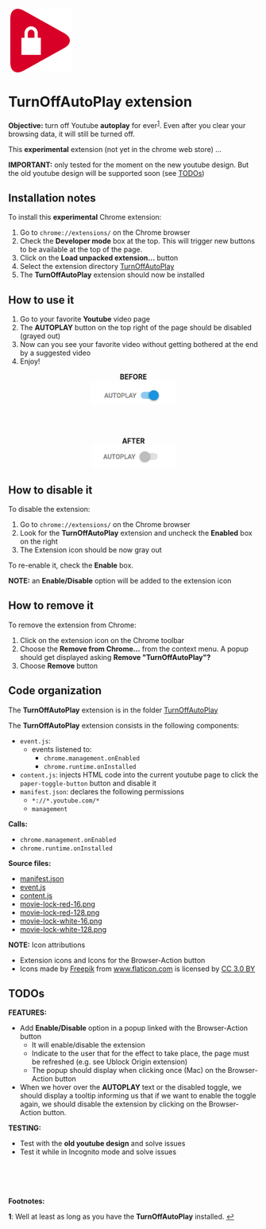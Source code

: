 ![TurnOffAutoPlay](TurnOffAutoPlay/icons/movie-lock-red-128.png "TurnOffAutoPlay Icon")
# TurnOffAutoPlay extension
**Objective:** turn off Youtube **autoplay** for ever<sup id="a1">[1](#f1)</sup>. Even after you clear your
browsing data, it will still be turned off.

This **experimental** extension (not yet in the chrome web store) ...

**IMPORTANT:** only tested for the moment on the new youtube design. But the
old youtube design will be supported soon (see [TODOs](#todos))

## Installation notes
To install this **experimental** Chrome extension:
1. Go to `chrome://extensions/` on the Chrome browser
1. Check the **Developer mode** box at the top. This will trigger new buttons
to be available at the top of the page.
1. Click on the **Load unpacked extension...** button
1. Select the extension directory [TurnOffAutoPlay](TurnOffAutoPlay)
1. The **TurnOffAutoPlay** extension should now be installed

## How to use it
1. Go to your favorite **Youtube** video page
1. The **AUTOPLAY** button on the top right of the page should be disabled (grayed out)
1. Now can you see your favorite video without getting bothered at the end by a suggested video
1. Enjoy!

<p align="center">
<b>BEFORE</b>
<br>
<img src=".screenshots/screenshot-enabled.png" alt="TurnOffAutoPlay enabled">
</p>

<br>
<br>
<p align="center">
<b>AFTER</b>
<br>
<img src=".screenshots/screenshot-disabled.png" alt="TurnOffAutoPlay disabled">
</p>


## How to disable it
To disable the extension:
1. Go to `chrome://extensions/` on the Chrome browser
1. Look for the **TurnOffAutoPlay** extension and uncheck the **Enabled** box
on the right
1. The Extension icon should be now gray out

To re-enable it, check the **Enable** box.

**NOTE:** an **Enable/Disable** option will be added to the extension icon

## How to remove it
To remove the extension from Chrome:
1. Click on the extension icon on the Chrome toolbar
1. Choose the **Remove from Chrome...** from the context menu.
A popup should get displayed asking **Remove "TurnOffAutoPlay"?**
1. Choose **Remove** button

## Code organization
The **TurnOffAutoPlay** extension is in the folder [TurnOffAutoPlay](TurnOffAutoPlay)

The **TurnOffAutoPlay** extension consists in the following components:
- `event.js`:
  - events listened to:
    - `chrome.management.onEnabled`
    - `chrome.runtime.onInstalled`
- `content.js`: injects HTML code into the current youtube page to click the
`paper-toggle-button` button and disable it
- `manifest.json`: declares the following permissions
  - `*://*.youtube.com/*`
  - `management`

**Calls:**
- `chrome.management.onEnabled`
- `chrome.runtime.onInstalled`

**Source files:**
- [manifest.json](TurnOffAutoPlay/manifest.json)
- [event.js](TurnOffAutoPlay/event.js)
- [content.js](TurnOffAutoPlay/content.js)
- [movie-lock-red-16.png](TurnOffAutoPlay/icons/movie-lock-red-16.png)
- [movie-lock-red-128.png](TurnOffAutoPlay/icons/movie-lock-red-128.png)
- [movie-lock-white-16.png](TurnOffAutoPlay/icons/movie-lock-white-16.png)
- [movie-lock-white-128.png](TurnOffAutoPlay/icons/movie-lock-white-128.png)


**NOTE:** Icon attributions
- Extension icons and Icons for the Browser-Action button
- Icons made by <a href="http://www.freepik.com" title="Freepik">Freepik</a> from <a href="https://www.flaticon.com/" title="Flaticon">www.flaticon.com</a> is licensed by <a href="http://creativecommons.org/licenses/by/3.0/" title="Creative Commons BY 3.0" target="_blank">CC 3.0 BY</a>

## TODOs
**FEATURES:**
- Add **Enable/Disable** option in a popup linked with the Browser-Action button
  - It will enable/disable the extension
  - Indicate to the user that for the effect to take place, the page must be
  refreshed (e.g. see Ublock Origin extension)
  - The popup should display when clicking once (Mac) on the Browser-Action button
- When we hover over the **AUTOPLAY** text or the disabled toggle, we should
display a tooltip informing us that if we want to enable the toggle again, we
should disable the extension by clicking on the Browser-Action button.

**TESTING:**
- Test with the **old youtube design** and solve issues
- Test it while in Incognito mode and solve issues

<br></br>
<br></br>
**Footnotes:**  <div>
<b id="f1">1</b>: Well at least as long as you have the **TurnOffAutoPlay** installed. [↩](#a1)
